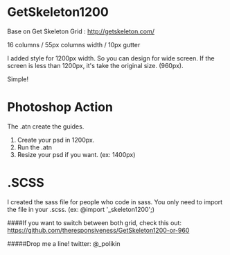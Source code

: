 GetSkeleton1200
===============

Base on Get Skeleton Grid : http://getskeleton.com/

16 columns /
55px columns width /
10px gutter

I added style for 1200px width. So you can design for wide screen. If the screen is less than 1200px, it's take the original size. (960px).

Simple!

Photoshop Action
===============

The .atn create the guides.

1. Create your psd in 1200px. 
2. Run the .atn
3. Resize your psd if you want. (ex: 1400px)

.SCSS
===============

I created the sass file for people who code in sass. You only need to import the file in your .scss. (ex: @import '_skeleton1200';)

####If you want to switch between both grid, check this out: https://github.com/theresponsiveness/GetSkeleton1200-or-960

#####Drop me a line! twitter: @_polikin
